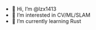 - 👋 Hi, I’m @lzx1413
- 👀 I’m interested in CV/ML/SLAM
- 🌱 I’m currently learning Rust


<!---
lzx1413/lzx1413 is a ✨ special ✨ repository because its `README.md` (this file) appears on your GitHub profile.
You can click the Preview link to take a look at your changes.
--->
